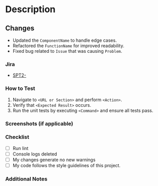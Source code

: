 # Description
<!-- Provide a brief description of the changes introduced by this pull request. Include any relevant context or background information. -->

## Changes
<!-- List the key changes made in this pull request. For example: -->
- Updated the `ComponentName` to handle edge cases.
- Refactored the `FunctionName` for improved readability.
- Fixed bug related to `Issue` that was causing `Problem`.

### Jira
<!-- Link to JIRA ticket number. -->
- [SPT2-<number>](https://your-jira-url/browse/SPT2-<number>)

### How to Test
<!-- Provide steps for reviewers to test the changes. Include setup information if necessary. -->
1. Navigate to `<URL or Section>` and perform `<Action>`.
2. Verify that `<Expected Result>` occurs.
3. Run the unit tests by executing `<Command>` and ensure all tests pass.

### Screenshots (if applicable)
<!-- If there are UI changes, provide before and after screenshots for comparison. -->

### Checklist
<!-- Mark each item with an 'x' if it applies to this pull request. If an item is not applicable, you can leave it unchecked.-->
- [ ] Run lint
- [ ] Console logs deleted
- [ ] My changes generate no new warnings
- [ ] My code follows the style guidelines of this project.

### Additional Notes
<!-- Add any additional notes or comments that might be useful for reviewers. -->